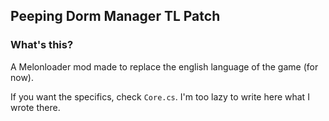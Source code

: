 Peeping Dorm Manager TL Patch
-----

### What's this?
A Melonloader mod made to replace the english language of the game (for now).

If you want the specifics, check `Core.cs`.
I'm too lazy to write here what I wrote there.

